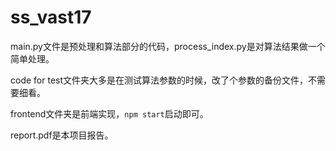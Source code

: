 # ss_vast17
main.py文件是预处理和算法部分的代码，process_index.py是对算法结果做一个简单处理。

code for test文件夹大多是在测试算法参数的时候，改了个参数的备份文件，不需要细看。

frontend文件夹是前端实现，`npm start`启动即可。

report.pdf是本项目报告。